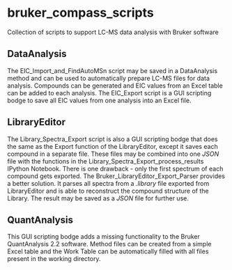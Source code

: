 # bruker_compass_scripts
Collection of scripts to support LC-MS data analysis with Bruker software

## DataAnalysis
The EIC_Import_and_FindAutoMSn script may be saved in a DataAnalysis method and can be used to automatically prepare LC-MS files for data analysis. Compounds can be generated and EIC values from an Excel table can be added to each analysis. The EIC_Export script is a GUI scripting bodge to save all EIC values from one analysis into an Excel file.

## LibraryEditor
The Library_Spectra_Export script is also a GUI scripting bodge that does the same as the Export function of the LibraryEditor, except it saves each compound in a separate file. These files may be combined into one *JSON* file with the functions in the Library_Spectra_Export_process_results IPython Notebook. There is one drawback - only the first spectrum of each compound gets exported. The Bruker_LibraryEditor_Export_Parser provides a better solution. It parses all spectra from a *.library* file exported from LibraryEditor and is able to reconstruct the compound structure of the Library. The result may be saved as a *JSON* file for further use.

## QuantAnalysis
This GUI scripting bodge adds a missing functionality to the Bruker QuantAnalysis 2.2 software. Method files can be created from a simple Excel table and the Work Table can be automatically filled with all files present in the working directory.
